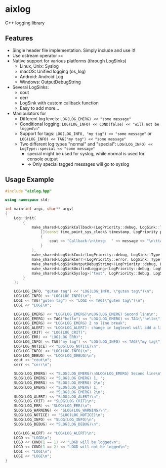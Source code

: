 # aixlog

C++ logging library

## Features
* Single header file implementation. Simply include and use it!
* Use ostream operator `<<`
* Native support for various platforms (through LogSinks)
  * Linux, Unix: Syslog
  * macOS: Unified logging (os_log)
  * Android: Android Log
  * Windows: OutputDebugString
* Several LogSinks:
  * cout
  * cerr
  * LogSink with custom callback function
  * Easy to add more...
* Manipulators for
  * Different log levels: `LOG(LOG_EMERG) << "some message"`
  * Conditional logging: `LOG(LOG_INFO) << COND(false) << "will not be logged\n"`
  * Support for tags: `LOG(LOG_INFO, "my tag") << "some message"` or `LOG(LOG_INFO) << TAG("my tag") << "some message"`
  * Two different log types "normal" and "special": `LOG(LOG_INFO) << LogType::special << "some message"`
    * special might be used for syslog, while normal is used for console output
    * => Only special tagged messages will go to syslog

## Usage Example
```c++
#include "aixlog.hpp"

using namespace std;

int main(int argc, char** argv)
{
	Log::init(
		{
			make_shared<LogSinkCallback>(LogPriority::debug, LogSink::Type::all, 
				[](const time_point_sys_clock& timestamp, LogPriority priority, LogType type, const Tag& tag, const std::string& message)
				{
					cout << "Callback:\n\tmsg:  " << message << "\n\ttag:  " << tag.tag << "\n\tprio: " << Log::toString(priority) << " (" << (int)priority << ")\n\ttype: " << (type == LogType::normal?"normal":"special") << "\n";
				}
			),
			make_shared<LogSinkCout>(LogPriority::debug, LogSink::Type::normal, "cout: %Y-%m-%d %H-%M-%S.#ms [#prio] (#tag) #logline"),
			make_shared<LogSinkCerr>(LogPriority::error, LogSink::Type::all, "cerr: %Y-%m-%d %H-%M-%S.#ms [#prio] (#tag)"),
			make_shared<LogSinkOutputDebugString>(LogPriority::debug, LogSink::Type::all),
			make_shared<LogSinkUnifiedLogging>(LogPriority::debug, LogSink::Type::all),
			make_shared<LogSinkSyslog>("test", LogPriority::debug, LogSink::Type::special)
		}
	);

	LOG(LOG_INFO, "guten tag") << "LOG(LOG_INFO, \"guten tag\")\n";
	LOG(LOG_INFO) << "LOG(LOG_INFO)\n";
	LOGI << TAG("guten tag") << "LOGI << TAG(\"guten tag\")\n";
	LOGI << "LOGI\n";

	LOG(LOG_EMERG) << "LOG(LOG_EMERG)\nLOG(LOG_EMERG) Second line\n";
	LOG(LOG_EMERG) << TAG("hello") << "LOG(LOG_EMERG) << TAG(\"hello\") no line break";
	LOG(LOG_EMERG) << "LOG(LOG_EMERG) 2 no line break";
	LOG(LOG_ALERT) << "LOG(LOG_ALERT): change in loglevel will add a line break";
	LOG(LOG_CRIT) << "LOG(LOG_CRIT)";
	LOG(LOG_ERR) << "LOG(LOG_ERR)";
	LOG(LOG_INFO) << TAG("my tag") << "LOG(LOG_INFO) << TAG(\"my tag\")n";
	LOG(LOG_NOTICE) << "LOG(LOG_NOTICE)\n";
	LOG(LOG_INFO) << "LOG(LOG_INFO)\n";
	LOG(LOG_DEBUG) << "LOG(LOG_DEBUG)\n";
	cout << "cout\n";
	cerr << "cerr\n";

	SLOG(LOG_EMERG) << "SLOG(LOG_EMERG)\nSLOG(LOG_EMERG) Second line\n";
	SLOG(LOG_EMERG) << "SLOG(LOG_EMERG) 1, ";
	SLOG(LOG_EMERG) << "SLOG(LOG_EMERG) 2\n";
	SLOG(LOG_EMERG) << "SLOG(LOG_EMERG) 1, "
					<< "SLOG(LOG_EMERG) 2\n";
	SLOG(LOG_ALERT) << "SLOG(LOG_ALERT)\n";
	SLOG(LOG_CRIT) << "SLOG(LOG_CRIT)\n";
	SLOG(LOG_ERR) << "SLOG(LOG_ERR)\n";
	SLOG(LOG_WARNING) << "SLOG(LOG_WARNING)\n";
	SLOG(LOG_NOTICE) << "SLOG(LOG_NOTICE)\n";
	SLOG(LOG_INFO) << "SLOG(LOG_INFO)\n";
	SLOG(LOG_DEBUG) << "SLOG(LOG_DEBUG)\n";

	LOG(LOG_ALERT) << "LOG(LOG_ALERT)\n";
	LOGD << "LOGD\n";
	LOGD << COND(1 == 1) << "LOGD will be logged\n";
	LOGD << COND(1 == 2) << "LOGD will not be logged\n";
	LOGI << "LOGI\n";
	LOGE << "LOGE\n";
}
```
